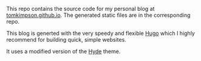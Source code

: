 This repo contains the source code for my personal blog at [tomkimpson.github.io](https://tomkimpson.github.io). The generated static files are in the corresponding repo.

This blog is generted with the very speedy and flexible [Hugo](https://gohugo.io) which I highly recommend for building quick, simple websites.

It uses a modified version of the [Hyde](https://github.com/spf13/hyde) theme.   
